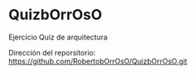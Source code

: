 # QuizbOrrOsO

Ejercicio Quiz de arquitectura

Dirección del reporsitorio: https://github.com/RobertobOrrOsO/QuizbOrrOsO.git
